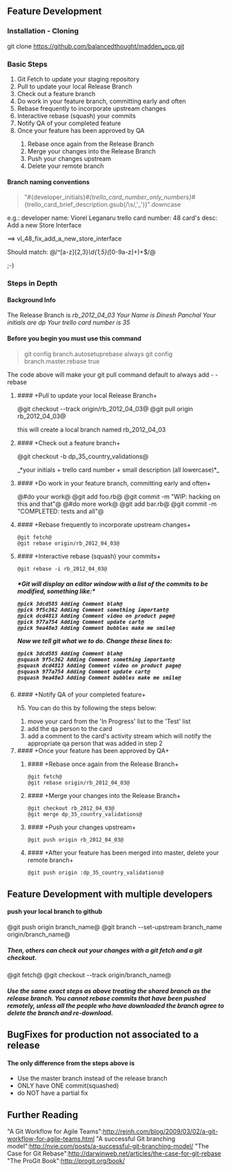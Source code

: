 ## Feature Development

### Installation - Cloning

git clone https://github.com/balancedthought/madden_ocp.git

### Basic Steps

<ol>
	<li>Git Fetch to update your staging repository</li>
        <li>Pull to update your local Release Branch</li>
	<li>Check out a feature branch</li>
	<li>Do work in your feature branch, committing early and often</li>
	<li>Rebase frequently to incorporate upstream changes</li>
	<li>Interactive rebase (squash) your commits</li>
	<li>Notify QA of your completed feature</li>
	<li>Once your feature has been approved by QA</li>
	<ol>
		<li>Rebase once again from the Release Branch</li>
		<li>Merge your changes into the Release Branch</li>
		<li>Push your changes upstream</li>
                <li>Delete your remote branch</li>
	</ol>
</ol>

#### Branch naming conventions

> "#{developer_initials}_#{trello_card_number_only_numbers}_#{trello_card_brief_description.gsub(/\s/,'_')}".downcase

e.g.: 
developer name: Viorel Leganaru
trello card number: 48
card's desc: Add a new Store Interface

==> vl_48_fix_add_a_new_store_interface

Should match: @/^[a-z]{2,3}_\d{1,5}(_[0-9a-z]+)+$/@

;-)

### Steps in Depth        

#### Background Info

The Release Branch is *rb_2012_04_03*
_Your Name is Dinesh Panchal_
_Your initials are *dp*_
_Your trello card number is *35*_

#### Before you begin you must use this command

> git config branch.autosetuprebase always
git config branch.master.rebase true

The code above will make your git pull command default to always add - -rebase


<ol>
<li> 
#### +Pull to update your local Release Branch+


@git checkout --track origin/rb_2012_04_03@	
@git pull origin rb_2012_04_03@

<p>this will create a local branch named rb_2012_04_03</p>
</li>
<li>
#### +Check out a feature branch+

@git checkout -b dp_35_country_validations@

<p>_*your initials + trello card number + small description (all lowercase)*_</p>
</li>
<li>
#### +Do work in your feature branch, committing early and often+


@#do your work@
@git add foo.rb@
@git commit -m "WIP: hacking on this and that"@
@#do more work@
@git add  bar.rb@
@git commit -m "COMPLETED: tests and all"@
</li>
<li>
#### +Rebase frequently to incorporate upstream changes+


	@git fetch@
	@git rebase origin/rb_2012_04_03@	

</li>
<li>
#### +Interactive rebase (squash) your commits+

	@git rebase -i rb_2012_04_03@

<h5> 
*Git will display an editor window with a list of the commits to be modified, something like:*

	@pick 3dcd585 Adding Comment blah@
	@pick 9f5c362 Adding Comment something important@ 
	@pick dcd4813 Adding Comment video on product page@ 
	@pick 977a754 Adding Comment update cart@ 
	@pick 9ea48e3 Adding Comment bubbles make me smile@ 

*Now we tell git what we to do. Change these lines to:*

	@pick 3dcd585 Adding Comment blah@
	@squash 9f5c362 Adding Comment something important@ 
	@squash dcd4813 Adding Comment video on product page@ 
	@squash 977a754 Adding Comment update cart@ 
	@squash 9ea48e3 Adding Comment bubbles make me smile@ 

</h5>
</li>
<li>
#### +Notify QA of your completed feature+

h5. You can do this by following the steps below: 
</li>
<ol>
       <li>move your card from the 'In Progress' list to the 'Test' list</li>
       <li>add the qa person to the card</li>
       <li>add a comment to the card's activity stream which will notify the appropriate qa person that was added in step 2</li>
</ol>
<li>
#### +Once your feature has been approved by QA+		
</li>
<ol>
<li>
#### +Rebase once again from the Release Branch+

	@git fetch@
	@git rebase origin/rb_2012_04_03@	

</li>
<li>
#### +Merge your changes into the Release Branch+

	@git checkout rb_2012_04_03@
	@git merge dp_35_country_validations@	

</li>
<li>
#### +Push your changes upstream+


	@git push origin rb_2012_04_03@

</li>
<li>
#### +After your feature has been merged into master, delete your remote branch+

	@git push origin :dp_35_country_validations@

</li>
</ol>	
</ol>


## Feature Development with multiple developers

#### push your local branch to github

@git push origin branch_name@
@git branch --set-upstream branch_name origin/branch_name@

##### Then, others can check out your changes with a git fetch and a git checkout.

@git fetch@
@git checkout --track origin/branch_name@

##### Use the same exact steps as above treating the shared branch as the release branch. You cannot rebase commits that have been pushed remotely, unless all the people who have downloaded the branch agree to delete the branch and re-download.

## BugFixes for production not associated to a release 

#### The only difference from the steps above is

<ul>
	<li>Use the master branch instead of the release branch</li>
	<li>ONLY have ONE commit(squashed)</li>
	<li>do NOT have a partial fix</li>
</ul>

## Further Reading

"A Git Workflow for Agile Teams":http://reinh.com/blog/2009/03/02/a-git-workflow-for-agile-teams.html
"A successful Git branching model":http://nvie.com/posts/a-successful-git-branching-model/
"The Case for Git Rebase":http://darwinweb.net/articles/the-case-for-git-rebase
"The ProGit Book":http://progit.org/book/



